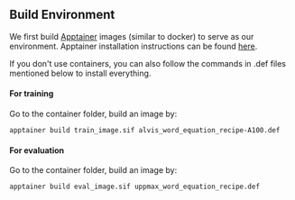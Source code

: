 ﻿## Build Environment

We first build [Apptainer](https://apptainer.org/docs/admin/main/index.html) images (similar to docker) to serve as our environment.
Apptainer installation instructions can be found [here](https://apptainer.org/docs/admin/main/installation.html).

If you don't use containers, you can also follow the commands in .def files mentioned below to install everything.


#### For training
Go to the container folder, build an image by:

    apptainer build train_image.sif alvis_word_equation_recipe-A100.def

#### For evaluation
Go to the container folder, build an image by:

    apptainer build eval_image.sif uppmax_word_equation_recipe.def

